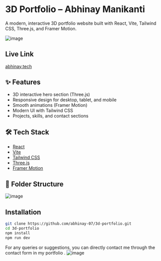 # 3D Portfolio – Abhinay Manikanti

A modern, interactive 3D portfolio website built with React, Vite, Tailwind CSS, Three.js, and Framer Motion.

![image](https://github.com/user-attachments/assets/3f8c199e-2978-4774-8f61-60e1a0527bf7)


##  Live Link 

[abhinay.tech](https://abhinay.tech)

## ✨ Features

- 3D interactive hero section (Three.js)
- Responsive design for desktop, tablet, and mobile
- Smooth animations (Framer Motion)
- Modern UI with Tailwind CSS
- Projects, skills, and contact sections

## 🛠️ Tech Stack

- [React](https://react.dev/)
- [Vite](https://vitejs.dev/)
- [Tailwind CSS](https://tailwindcss.com/)
- [Three.js](https://threejs.org/)
- [Framer Motion](https://www.framer.com/motion/)


## 📁 Folder Structure
![image](https://github.com/user-attachments/assets/52deb0bf-2747-4eab-b620-c5c2863dc142)

##  Installation

```bash
git clone https://github.com/abhinay-07/3d-portfolio.git
cd 3d-portfolio
npm install
npm run dev
```
For any queries or suggestions, you can directly contact me through the contact form in my portfolio .
![image](https://github.com/user-attachments/assets/f35a0564-ddd3-4a02-9829-cc760a97ff2f)



